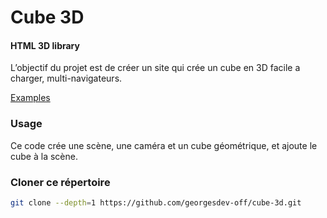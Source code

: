 # Cube 3D

#### HTML 3D library

L’objectif du projet est de créer un site qui crée un cube en 3D facile a charger, multi-navigateurs.

[Examples](http://103.252.90.47:333) 

### Usage

Ce code crée une scène, une caméra et un cube géométrique, et ajoute le cube à la scène.

### Cloner ce répertoire

```sh
git clone --depth=1 https://github.com/georgesdev-off/cube-3d.git
```

